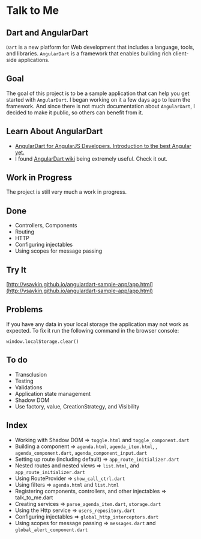 # Talk to Me

## Dart and AngularDart

`Dart` is a new platform for Web development that includes a language, tools, and libraries. `AngularDart` is a framework that enables building rich client-side applications. 

## Goal

The goal of this project is to be a sample application that can help you get started with `AngularDart`. I began working on it a few days ago to learn the framework. And since there is not much documentation about `AngularDart`, I decided to make it public, so others can benefit from it.
 
## Learn About AngularDart

* [AngularDart for AngularJS Developers. Introduction to the best Angular yet.](http://victorsavkin.com/post/72452331552/angulardart-for-angularjs-developers-introduction-to)
* I found [AngularDart wiki](https://github.com/angular/angular.dart.tutorial/wiki) being extremely useful. Check it out.

## Work in Progress

The project is still very much a work in progress.

## Done

* Controllers, Components
* Routing
* HTTP
* Configuring injectables
* Using scopes for message passing

## Try It

[http://vsavkin.github.io/angulardart-sample-app/app.html](http://vsavkin.github.io/angulardart-sample-app/app.html)

## Problems

If you have any data in your local storage the application may not work as expected. To fix it run the following command in the browser console:

`window.localStorage.clear()`

## To do

* Transclusion
* Testing
* Validations
* Application state management
* Shadow DOM
* Use factory, value, CreationStrategy, and Visibility

## Index

* Working with Shadow DOM => `toggle.html` and `toggle_component.dart`
* Building a component => `agenda.html`, `agenda_item.html`, , `agenda_component.dart`, `agenda_component_input.dart`
* Setting up route (including default) => `app_route_initializer.dart`
* Nested routes and nested views => `list.html`, and `app_route_initializer.dart`
* Using RouteProvider => `show_call_ctrl.dart`
* Using filters => `agenda.html` and `list.html`
* Registering components, controllers, and other injectables => talk_to_me.dart
* Creating services => `parse_agenda_item.dart`, `storage.dart`
* Using the Http service => `users_repository.dart`
* Configuring injectables => `global_http_interceptors.dart`
* Using scopes for message passing => `messages.dart` and `global_alert_component.dart`